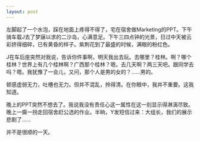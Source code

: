 ```yaml
---
layout: post
---
```

左脚起了一个水泡，踩在地面上疼得不得了，宅在宿舍做Marketing的PPT。下午骑车载J去了梦寐以求的二沙岛，心满意足。下午三四点钟的光景，日过中天被云彩挤得细碎，已有黄昏的样子。紫荆花到了最盛的时候，满眼的粉红色。

J在车后座突然对我说，告诉你件事啊，明天我出去玩。去哪里？桂林。啊？哪个桂林？世界上有几个桂林啊？广西那个桂林？嗯。去几天啊？两三天吧。跟同学去吗？嗯。我犹豫了一会儿，又问，那个人是男的女的？……男的。

顿感虚弱无力，吐槽也无力。但并不混乱，拎得清。在你眼中，我并不重要。这我知道。

晚上的PPT突然不想去了。我说我没有责任心这一属性在这一刻显示得淋漓尽致。晚上一瘸一拐走回宿舍赶公选的作业。半晌，Y发短信过来：大组长，我们的展示悲剧了……

并不是很顺的一天。